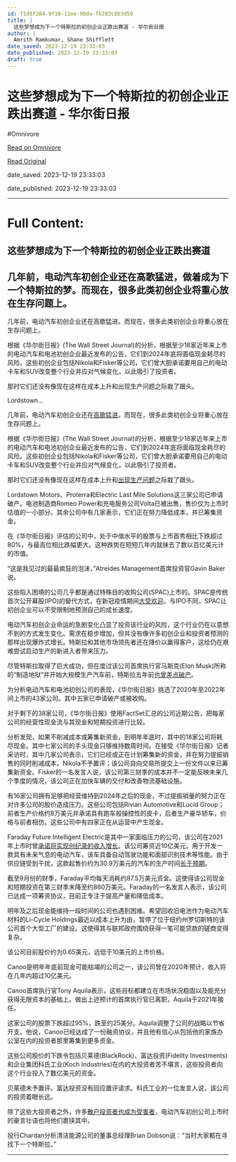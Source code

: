 ```yaml
---
id: f1d8f284-9f10-11ee-98da-fb283c8b3d50
title: |
  这些梦想成为下一个特斯拉的初创企业正跌出赛道 - 华尔街日报
author: |
  Amrith Ramkumar, Shane Shifflett
date_saved: 2023-12-19 23:33:03
date_published: 2023-12-19 23:33:03
draft: true
---
```


# 这些梦想成为下一个特斯拉的初创企业正跌出赛道 - 华尔街日报
#Omnivore

[Read on Omnivore](https://omnivore.app/me/-18c8651dfbe)

[Read Original](https://cn.wsj.com/amp/articles/%E8%BF%99%E4%BA%9B%E6%A2%A6%E6%83%B3%E6%88%90%E4%B8%BA%E4%B8%8B%E4%B8%80%E4%B8%AA%E7%89%B9%E6%96%AF%E6%8B%89%E7%9A%84%E5%88%9D%E5%88%9B%E4%BC%81%E4%B8%9A%E6%AD%A3%E8%B7%8C%E5%87%BA%E8%B5%9B%E9%81%93-01f5653a)

date_saved: 2023-12-19 23:33:03

date_published: 2023-12-19 23:33:03

--- 

# Full Content: 

##  这些梦想成为下一个特斯拉的初创企业正跌出赛道

## 几年前，电动汽车初创企业还在高歌猛进，做着成为下一个特斯拉的梦。而现在，很多此类初创企业将重心放在生存问题上。

几年前，电动汽车初创企业还在高歌猛进。而现在，很多此类初创企业将重心放在生存问题上。

根据《华尔街日报》(The Wall Street Journal)的分析，根据至少18家近年来上市的电动汽车和电池初创企业最近发布的公告，它们到2024年底将面临现金耗尽的风险。这些初创企业包括Nikola和Fisker等公司，它们曾大胆承诺要用自己的电动卡车和SUV改变整个行业并应对气候变化，以此吸引了投资者。

那时它们还没有像现在这样在成本上升和出现生产问题之际栽了跟头。

Lordstown...

几年前，电动汽车初创企业还在[高歌猛进](https://cn.wsj.com/articles/CN-BIZ-20210621130055)。而现在，很多此类初创企业将重心放在生存问题上。

根据《华尔街日报》(The Wall Street Journal)的分析，根据至少18家近年来上市的电动汽车和电池初创企业最近发布的公告，它们到2024年底将面临现金耗尽的风险。这些初创企业包括Nikola和Fisker等公司，它们曾大胆承诺要用自己的电动卡车和SUV改变整个行业并应对气候变化，以此吸引了投资者。

那时它们还没有像现在这样在成本上升和[出现生产问题](https://www.wsj.com/articles/ev-startups-brace-for-another-tough-year-as-cash-dwindles-1357c9f8?mod=article%5Finline)之际栽了跟头。

Lordstown Motors、Proterra和Electric Last Mile Solutions这三家公司已申请破产。电池制造商Romeo Power和充电服务公司Volta已被出售，售价仅为上市时估值的一小部分。其余公司中有几家表示，它们正在努力降低成本，并已筹集资金。

在《华尔街日报》评估的公司中，处于中值水平的股票与上市首秀相比下跌超过80%，与最高位相比跌幅更大。这种跌势在短短几年内就抹去了数以百亿美元计的市值。

“这是我见过的最最疯狂的泡沫，”Atreides Management首席投资官Gavin Baker说。

这些陷入困境的公司几乎都是通过特殊目的收购公司(SPAC)上市的。SPAC是传统首次公开募股(IPO)的替代方式，在新冠疫情期间[大受欢迎](https://cn.wsj.com/articles/CN-FIN-20230427155452)。与IPO不同，SPAC让初创企业可以不受限制地预测自己的成长速度。

电动汽车初创企业命运的急剧变化凸显了投资该行业的风险，这个行业仍在以意想不到的方式发生变化。需求在稳步增加，但并没有像许多初创企业和投资者预测的那样出现爆炸式增长。特斯拉和其他市场领先者还在降价以赢得客户，这给仍在艰难尝试启动生产的新进入者带来压力。

尽管特斯拉取得了巨大成功，但在度过该公司首席执行官马斯克(Elon Musk)所称的“制造地狱”并开始大规模生产汽车前，特斯拉五年前[也曾差点破产](https://cn.wsj.com/articles/CN-TEC-20181126111624)。

为分析电动汽车和电池初创公司的表现，《华尔街日报》挑选了2020年至2022年间上市的43家公司。其中五家已申请破产或被收购。

对于剩下的38家公司，《华尔街日报》使用FactSet汇总的公司近期公告，把每家公司的经营性现金流与其现金和短期投资进行比较。

分析发现，如果不削减成本或筹集新资金，到明年年底时，其中的18家公司将耗尽现金。其中七家公司的手头现金只够维持数周时间。在接受《华尔街日报》记者采访时，其中几家公司表示，它们已经或正在计划筹集新的资金，并在努力提振销售的同时削减成本。Nikola不予置评；该公司自向交易所提交上一份文件以来已筹集新资金。Fisker的一名发言人说，该公司第三财季的成本并不一定能反映未来几个季度的情况，该公司正在加快车辆的交付和改善物流基础设施。

有16家公司拥有足够把经营维持到2024年之后的现金，不过提振销量的努力正在对许多公司的股价造成压力。这些公司包括Rivian Automotive和Lucid Group；前者生产价格约8万美元并承诺具有跑车般操控性的皮卡，后者生产豪华轿车，价格与前者相仿。这些公司中有四家正在从运营中产生现金。

Faraday Future Intelligent Electric是其中一家面临压力的公司，该公司在2021年上市时曾[承诺将实现创纪录的收入增长](https://cn.wsj.com/articles/CN-BIZ-20210316133223)。该公司筹资近10亿美元，用于开发一款具有未来气息的电动汽车，该车具备自动驾驶功能和面部识别技术等性能。由于供应链受到干扰，这款起售价约为30.9万美元的汽车的生产时间[长于预期](https://cn.wsj.com/articles/CN-BIZ-20220727075600)。

截至9月份的财季，Faraday平均每天消耗约87.5万美元资金。这使得该公司现金和短期投资在第三财季末降至约860万美元。Faraday的一名发言人表示，该公司已达成一项筹资协议，目前正专注于提高产量和降低成本。

明年及之后现金能维持一段时间的公司也遇到困难。希望回收旧电池作为电动汽车材料的Li-Cycle Holdings最近以成本上升为由，暂停了位于纽约州罗切斯特的该公司首个大型工厂的建设。这使得其与联邦政府围绕获得一笔可能贷款的磋商变得复杂。

该公司目前股价约为0.65美元，远低于10美元的上市价格。

Canoo是明年年底前现金可能枯竭的公司之一，该公司曾在2020年预计，收入将在几年内超过10亿美元。

Canoo首席执行官Tony Aquila表示，这些目标都建立在市场状况稳固以及能充分获得无限资本的基础上。做出上述预计的首席执行官已离职，Aquila于2021年接任。

这家公司的股票下跌超过95%，跌至约25美分。Aquila调整了公司的战略以节省开支。他说，Canoo已经达成了一份融资协议，并且他有信心从包括他的家族办公室在内的投资者那里筹集到更多资金。

这些公司股价的下跌令包括贝莱德(BlackRock)、富达投资(Fidelity Investments)和企业集团科氏工业(Koch Industries)在内的大投资者苦不堪言，这些投资者向这个行业投入了数亿美元的资金。

贝莱德未予置评。富达投资没有回应置评请求。科氏工业的一位发言人说，该公司的投资着眼长远。

除了这些大投资者之外，许多[散户投资者也成为受害者](https://cn.wsj.com/articles/CN-MKT-20210903140934)，电动汽车初创公司上市时的豪言壮语也将他们裹挟其中。

投行Chardan分析清洁能源公司的董事总经理Brian Dobson说：“当时大家都在寻找下一个特斯拉。”

---

